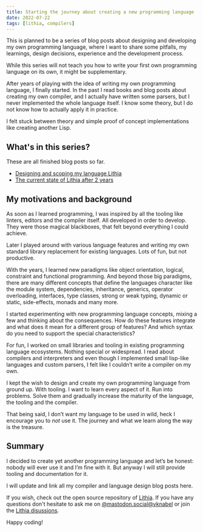 ```yaml
---
title: Starting the journey about creating a new programming language
date: 2022-07-22
tags: [lithia, compilers]
---
```


This is planned to be a series of blog posts about designing and developing my own programming language, where I want to share some pitfalls, my learnings, design decisions, experience and the development process.

While this series will not teach you how to write your first own programming language on its own, it might be supplementary.

After years of playing with the idea of writing my own programming language, I finally started. In the past I read books and blog posts about creating my own compiler, and I actually have written some parsers, but I never implemented the whole language itself. I know some theory, but I do not know how to actually apply it in practice.

I felt stuck between theory and simple proof of concept implementations like creating another Lisp.

## What's in this series?

These are all finished blog posts so far.

- [Designing and scoping my language Lithia](/posts/designing-and-scoping-my-language-lithia/)
- [The current state of Lithia after 2 years](/posts/the-current-state-of-lithia-after-2-years/)

## My motivations and background

As soon as I learned programming, I was inspired by all the tooling like linters, editors and the compiler itself. All developed in order to develop. They were those magical blackboxes, that felt beyond everything I could achieve.

Later I played around with various language features and writing my own standard library replacement for existing languages. Lots of fun, but not productive.

With the years, I learned new paradigms like object orientation, logical, constraint and functional programming. And beyond those big paradigms, there are many different concepts that define the languages character like the module system, dependencies, inheritance, generics, operator overloading, interfaces, type classes, strong or weak typing, dynamic or static, side-effects, monads and many more.

I started experimenting with new programming language concepts, mixing a few and thinking about the consequences. How do these features integrate and what does it mean for a different group of features? And which syntax do you need to support the special characteristics?

For fun, I worked on small libraries and tooling in existing programming language ecosystems. Nothing special or widespread.
I read about compilers and interpreters and even though I implemented small lisp-like languages and custom parsers, I felt like I couldn’t write a compiler on my own.

I kept the wish to design and create my own programming language from ground up. With tooling. I want to learn every aspect of it. Run into problems. Solve them and gradually increase the maturity of the language, the tooling and the compiler.

That being said, I don’t want my language to be used in wild, heck I encourage you to _not_ use it. The journey and what we learn along the way is the treasure.

## Summary

I decided to create yet another programming language and let’s be honest: nobody will ever use it and I’m fine with it. But anyway I will still provide tooling and documentation for it.

I will update and link all my compiler and language design blog posts here.

If you wish, check out the open source repository of [Lithia](https://github.com/vknabel/lithia). If you have any questions don't hesitate to ask me on [@mastodon.social@vknabel](https://mastodon.social/@vknabel) or join the [Lithia disussions](https://github.com/vknabel/lithia/discussions).

Happy coding!
